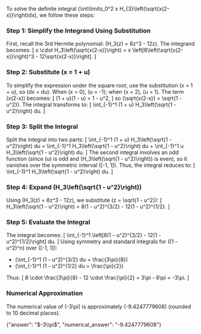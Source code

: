 
To solve the definite integral \(\int\limits_0^2 x H_{3}\left(\sqrt{x(2-x)}\right)dx\), we follow these steps:

### Step 1: Simplify the Integrand Using Substitution
First, recall the 3rd Hermite polynomial: \(H_3(z) = 8z^3 - 12z\). The integrand becomes:
\[
x \cdot H_3\left(\sqrt{x(2-x)}\right) = x \left[8\left(\sqrt{x(2-x)}\right)^3 - 12\sqrt{x(2-x)}\right].
\]

### Step 2: Substitute \(x = 1 + u\)
To simplify the expression under the square root, use the substitution \(x = 1 + u\), so \(dx = du\). When \(x = 0\), \(u = -1\); when \(x = 2\), \(u = 1\). The term \(x(2-x)\) becomes:
\[
(1 + u)(1 - u) = 1 - u^2,
\]
so \(\sqrt{x(2-x)} = \sqrt{1 - u^2}\). The integral transforms to:
\[
\int_{-1}^1 (1 + u) H_3\left(\sqrt{1 - u^2}\right) du.
\]

### Step 3: Split the Integral
Split the integral into two parts:
\[
\int_{-1}^1 (1 + u) H_3\left(\sqrt{1 - u^2}\right) du = \int_{-1}^1 H_3\left(\sqrt{1 - u^2}\right) du + \int_{-1}^1 u H_3\left(\sqrt{1 - u^2}\right) du.
\]
The second integral involves an odd function (since \(u\) is odd and \(H_3\left(\sqrt{1 - u^2}\right)\) is even), so it vanishes over the symmetric interval \([-1, 1]\). Thus, the integral reduces to:
\[
\int_{-1}^1 H_3\left(\sqrt{1 - u^2}\right) du.
\]

### Step 4: Expand \(H_3\left(\sqrt{1 - u^2}\right)\)
Using \(H_3(z) = 8z^3 - 12z\), we substitute \(z = \sqrt{1 - u^2}\):
\[
H_3\left(\sqrt{1 - u^2}\right) = 8(1 - u^2)^{3/2} - 12(1 - u^2)^{1/2}.
\]

### Step 5: Evaluate the Integral
The integral becomes:
\[
\int_{-1}^1 \left[8(1 - u^2)^{3/2} - 12(1 - u^2)^{1/2}\right] du.
\]
Using symmetry and standard integrals for \((1 - u^2)^n\) over \([-1, 1]\):
- \(\int_{-1}^1 (1 - u^2)^{3/2} du = \frac{3\pi}{8}\)
- \(\int_{-1}^1 (1 - u^2)^{1/2} du = \frac{\pi}{2}\)

Thus:
\[
8 \cdot \frac{3\pi}{8} - 12 \cdot \frac{\pi}{2} = 3\pi - 6\pi = -3\pi.
\]

### Numerical Approximation
The numerical value of \(-3\pi\) is approximately \(-9.4247779608\) (rounded to 10 decimal places).

{"answer": "$-3\\pi$", "numerical_answer": "-9.4247779608"}